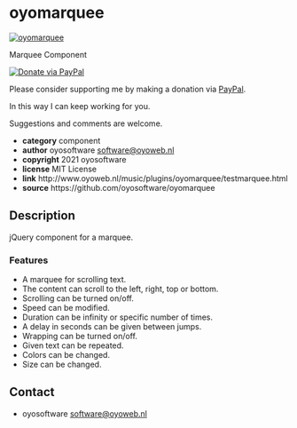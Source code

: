 # oyomarquee
<a href="http://oyoweb.nl/music/plugins/oyomarquee/testmarquee.html" target="_blank">
  <img src="http://oyoweb.nl/music/plugins/oyomarquee/oyomarquee.jpg" alt="oyomarquee">
</a>
<p>Marquee Component</p>
<a href="https://www.paypal.com/cgi-bin/webscr?cmd=_donations&amp;currency_code=EUR&amp;business=software@oyoweb.nl&amp;item_name=donation%20for%20oyomarquee" rel="nofollow">
  <img src="https://www.paypalobjects.com/en_US/i/btn/btn_donate_LG.gif" alt="Donate via PayPal" style="max-width: 100%;vertical-align: top">
</a>
<div>
<p style="max-width: 100%;vertical-align: middle">Please consider supporting me by making a donation via <a href="https://www.paypal.com/cgi-bin/webscr?cmd=_donations&amp;currency_code=EUR&amp;business=software@oyoweb.nl&amp;item_name=donation%20for%20oyomarquee" rel="nofollow">PayPal</a>.</p>
<p>In this way I can keep working for you.</p>
<p>Suggestions and comments are welcome.</p>
</div>
<ul>
  <li><strong>category</strong> component</li>
  <li><strong>author</strong> oyosoftware <a href="mailto:software@oyoweb.nl">software@oyoweb.nl</a></li>
  <li><strong>copyright</strong> 2021 oyosoftware </li>
  <li><strong>license</strong> MIT License</li>
  <li><strong>link</strong> http://www.oyoweb.nl/music/plugins/oyomarquee/testmarquee.html</li>
  <li><strong>source</strong> https://github.com/oyosoftware/oyomarquee</li>
</ul>
<h2>Description</h2>
<p>jQuery component for a marquee.</p>
<h3>Features</h3>
<ul>
  <li>A marquee for scrolling text.</li>
  <li>The content can scroll to the left, right, top or bottom.</li>  
  <li>Scrolling can be turned on/off.</li>
  <li>Speed can be modified.</li>
  <li>Duration can be infinity or specific number of times.</li>
  <li>A delay in seconds can be given between jumps.</li>
  <li>Wrapping can be turned on/off.</li>
  <li>Given text can be repeated.</li>
  <li>Colors can be changed.</li>
  <li>Size can be changed.</li>
</ul>
<h2>Contact</h2>
<ul>
<li>oyosoftware <a href="mailto:software@oyoweb.nl">software@oyoweb.nl</a></li>
</ul>
